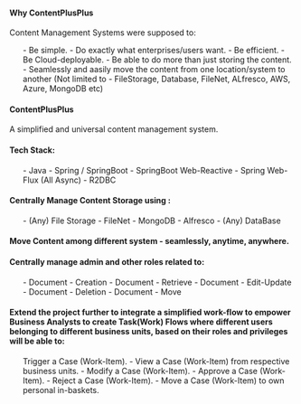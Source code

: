 <h4> Why ContentPlusPlus </h4>
Content Management Systems were supposed to:
  <ul>- Be simple. 
  - Do exactly what enterprises/users want.
  - Be efficient.
  - Be Cloud-deployable.
  - Be able to do more than just storing the content.
  - Seamlessly and aasily move the content from one location/system to another (Not limited to - FileStorage, Database, FileNet, ALfresco, AWS, Azure, MongoDB etc)       </ul>

<h4> ContentPlusPlus</h4>
A simplified and universal content management system.

<h4>  Tech Stack:</h4>
  <ul>- Java
  - Spring / SpringBoot
  - SpringBoot Web-Reactive
  - Spring Web-Flux (All Async)
  - R2DBC 
</ul>

<h4>  Centrally Manage Content Storage using : </h4>
  <ul>- (Any) File Storage
  - FileNet
  - MongoDB
  - Alfresco
  - (Any) DataBase 
  </ul>

<h4>  Move Content among different system - seamlessly, anytime, anywhere.</h4>

<h4>  Centrally manage admin and other roles related to: </h4>

 <ul> - Document - Creation
  - Document - Retrieve
  - Document - Edit-Update
  - Document - Deletion
  - Document - Move 
 </ul>


<h4> Extend the project further to integrate a simplified work-flow to empower Business Analysts to create Task(Work) Flows where different users belonging to different business units, based on their roles and privileges will be able to: </h4>
 <ul>  Trigger a Case (Work-Item).
  - View a Case (Work-Item) from respective business units. 
  - Modify a Case (Work-Item).
  - Approve a Case (Work-Item).
  - Reject a Case (Work-Item).
  - Move a Case (Work-Item) to own personal in-baskets. 
</ul>



